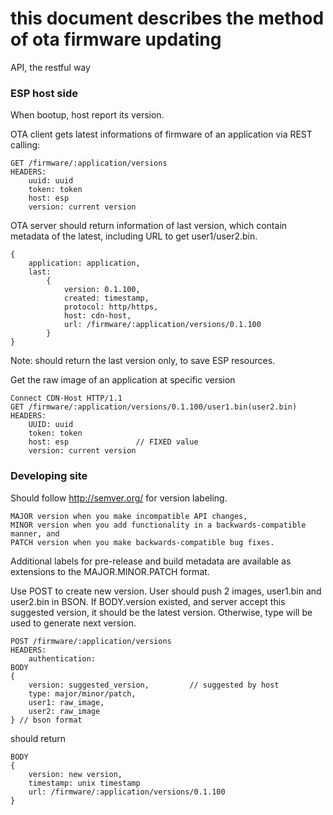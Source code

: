 # this document describes the method of ota firmware updating

API, the restful way

### ESP host side

When bootup, host report its version.

OTA client gets latest informations of firmware of an application via REST calling:

    GET /firmware/:application/versions
    HEADERS:
        uuid: uuid
        token: token
        host: esp
        version: current version

OTA server should return information of last version, which contain metadata of the latest, including URL to get user1/user2.bin.

    {
        application: application,
        last:
            {
                version: 0.1.100,
                created: timestamp,
                protocol: http/https,
                host: cdn-host,
                url: /firmware/:application/versions/0.1.100
            }
    }
<!--    histories: [
            {
                version:
                created:
                host: cdn-host
                url:
            },
        ]
-->    

Note: should return the last version only, to save ESP resources.

Get the raw image of an application at specific version

    Connect CDN-Host HTTP/1.1
    GET /firmware/:application/versions/0.1.100/user1.bin(user2.bin)
    HEADERS:
        UUID: uuid
        token: token
        host: esp               // FIXED value
        version: current version

### Developing site

Should follow http://semver.org/ for version labeling.

    MAJOR version when you make incompatible API changes,
    MINOR version when you add functionality in a backwards-compatible manner, and
    PATCH version when you make backwards-compatible bug fixes.

Additional labels for pre-release and build metadata are available as extensions to the MAJOR.MINOR.PATCH format. 

Use POST to create new version. User should push 2 images, user1.bin and user2.bin in BSON. If BODY.version existed, and server accept this suggested version, it should be the latest version. Otherwise, type will be used to generate next version.

    POST /firmware/:application/versions
    HEADERS:
        authentication: 
    BODY
    {
        version: suggested_version,         // suggested by host
        type: major/minor/patch,
        user1: raw_image,
        user2: raw_image
    } // bson format

should return

    BODY
    {
        version: new version,
        timestamp: unix timestamp
        url: /firmware/:application/versions/0.1.100
    }
